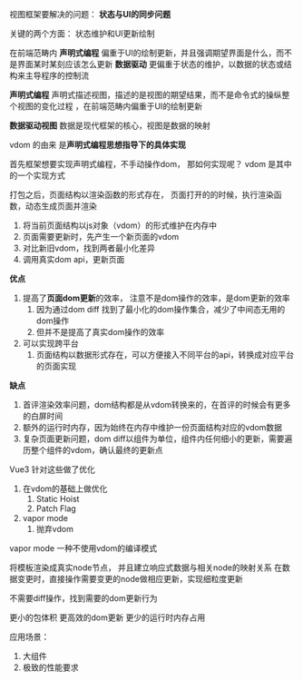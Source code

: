 视图框架要解决的问题： **状态与UI的同步问题**

关键的两个方面： 状态维护和UI更新绘制

在前端范畴内 
**声明式编程** 偏重于UI的绘制更新，并且强调期望界面是什么，而不是界面某时某刻应该怎么更新
**数据驱动** 更偏重于状态的维护，以数据的状态或结构来主导程序的控制流

**声明式编程**  声明式描述视图，描述的是视图的期望结果，而不是命令式的操纵整个视图的变化过程 ，在前端范畴内偏重于UI的绘制更新

**数据驱动视图**   数据是现代框架的核心，视图是数据的映射 

vdom 的由来
是**声明式编程思想指导下的具体实现**

首先框架想要实现声明式编程，不手动操作dom， 
那如何实现呢？ 
vdom 是其中的一个实现方式

打包之后，页面结构以渲染函数的形式存在，
页面打开的的时候，执行渲染函数，动态生成页面并渲染

1. 将当前页面结构以js对象（vdom）的形式维护在内存中
2. 页面需要更新时，先产生一个新页面的vdom
3. 对比新旧vdom，找到两者最小化差异
4. 调用真实dom api，更新页面


**优点**
1. 提高了**页面dom更新**的效率， 注意不是dom操作的效率，是dom更新的效率
	1. 因为通过dom diff 找到了最小化的dom操作集合，减少了中间态无用的dom操作
	2. 但并不是提高了真实dom操作的效率
2. 可以实现跨平台
	1. 页面结构以数据形式存在，可以方便接入不同平台的api，转换成对应平台的页面实现

**缺点**
1. 首评渲染效率问题，dom结构都是从vdom转换来的，在首评的时候会有更多的白屏时间
2. 额外的运行时内存，因为始终在内存中维护一份页面结构对应的vdom数据
3. 复杂页面更新问题，dom diff以组件为单位，组件内任何细小的更新，需要遍历整个组件的vdom，确认最终的更新点



Vue3 针对这些做了优化

1. 在vdom的基础上做优化 
	1. Static Hoist
	2. Patch Flag
2. vapor mode
	1. 抛弃vdom



vapor mode
一种不使用vdom的编译模式

将模板渲染成真实node节点，
并且建立响应式数据与相关node的映射关系
在数据变更时，直接操作需要变更的node做相应更新，实现细粒度更新

不需要diff操作，找到需要的dom更新行为


更小的包体积
更高效的dom更新
更少的运行时内存占用


应用场景：
1. 大组件
2. 极致的性能要求



